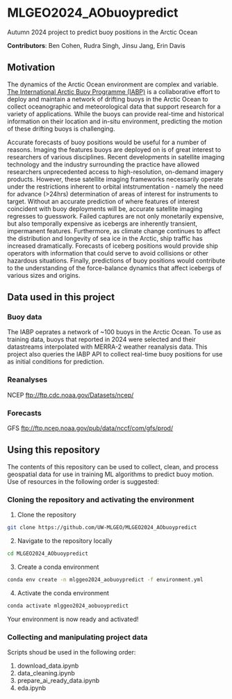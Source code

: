 # MLGEO2024_AObuoypredict
Autumn 2024 project to predict buoy positions in the Arctic Ocean

**Contributors**: Ben Cohen, Rudra Singh, Jinsu Jang, Erin Davis

## Motivation
The dynamics of the Arctic Ocean environment are complex and variable. [The International Arctic Buoy Programme (IABP)](https://iabp.apl.uw.edu/) is a collaborative effort to deploy and maintain a network of drifting buoys in the Arctic Ocean to collect oceanographic and meteorological data that support research for a variety of applications. While the buoys can provide real-time and historical information on their location and in-situ environment, predicting the motion of these drifting buoys is challenging. 

Accurate forecasts of buoy positions would be useful for a number of reasons. Imaging the features buoys are deployed on is of great interest to researchers of various disciplines. Recent developments in satellite imaging technology and the industry surrounding the practice have allowed researchers unprecedented access to high-resolution, on-demand imagery products. However, these satellite imaging frameworks necessarily operate under the restrictions inherent to orbital intstrumentation - namely the need for advance (>24hrs) determination of areas of interest for instruments to target. Without an accurate prediction of where features of interest coincident with buoy deployments will be, accurate satellite imaging regresses to guesswork. Failed captures are not only monetarily expensive, but also temporally expensive as icebergs are inherently transient, impermanent features. Furthermore, as climate change continues to affect the distribution and longevity of sea ice in the Arctic, ship traffic has increased dramatically. Forecasts of iceberg positions would provide ship operators with information that could serve to avoid collisions or other hazardous situations. Finally, predictions of buoy positions would contribute to the understanding of the force-balance dynamics that affect icebergs of various sizes and origins.

## Data used in this project
### Buoy data
The IABP oeprates a network of ~100 buoys in the Arctic Ocean. To use as training data, buoys that reported in 2024 were selected and their datastreams interpolated with MERRA-2 weather reanalysis data. This project also queries the IABP API to collect real-time buoy positions for use as initial conditions for prediction.

### Reanalyses
NCEP ftp://ftp.cdc.noaa.gov/Datasets/ncep/

### Forecasts
GFS ftp://ftp.ncep.noaa.gov/pub/data/nccf/com/gfs/prod/

## Using this repository
The contents of this repository can be used to collect, clean, and process geospatial data for use in training ML algorithms to predict buoy motion. 
Use of resources in the following order is suggested:
### Cloning the repository and activating the environment
1. Clone the repository
```bash
git clone https://github.com/UW-MLGEO/MLGEO2024_AObuoypredict
```

2. Navigate to the repository locally
```bash
cd MLGEO2024_AObuoypredict
```

3. Create a conda environment
```bash
conda env create -n mlggeo2024_aobuoypredict -f environment.yml
```

4. Activate the conda environment
```bash
conda activate mlggeo2024_aobuoypredict
```

Your environment is now ready and activated!

### Collecting and manipulating project data
Scripts shoud be used in the following order:
1. download_data.ipynb
2. data_cleaning.ipynb
3. prepare_ai_ready_data.ipynb
4. eda.ipynb
